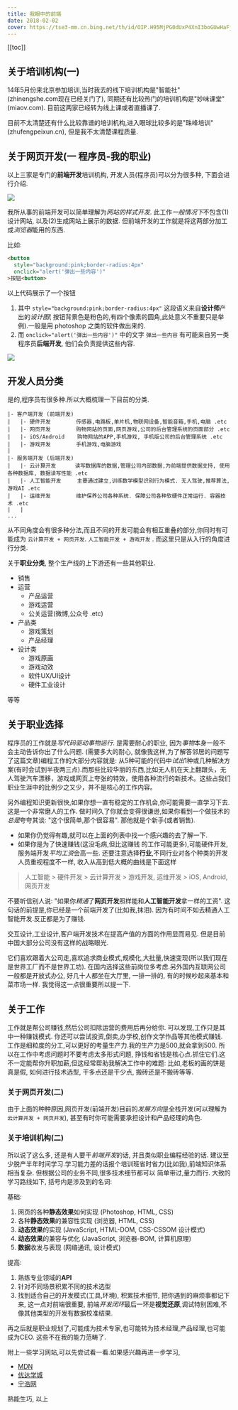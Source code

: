 ```yaml
---
title: 我眼中的前端
date: 2018-02-02
cover: https://tse3-mm.cn.bing.net/th/id/OIP.H95MjPG0dUxP4XnI3boGUwHaFj?pid=ImgDet&rs=1
---
```


[[toc]]


## 关于培训机构(一)

14年5月份来北京参加培训,当时我去的线下培训机构是"智能社"(zhinengshe.com现在已经关门了),
同期还有比较热门的培训机构是"妙味课堂"(miaov.com). 目前这两家已经转为线上课或者直播课了.

目前不太清楚还有什么比较靠谱的培训机构,进入眼球比较多的是"珠峰培训"(zhufengpeixun.cn),
但是我不太清楚课程质量.


## 关于网页开发(一 程序员-我的职业)

以上三家是专门的**前端开发**培训机构, 开发人员(程序员)可以分为很多种, 下面会进行介绍.

![](https://xinghe-blog-bucket.oss-cn-beijing.aliyuncs.com/img/whats-fe01.png)

我所从事的前端开发可以简单理解为*网站的样式开发*. 此工作*一般情况下*不包含(1)设计网站,
以及(2)生成网站上展示的数据. 但前端开发的工作就是将这两部分加工成*浏览器*能用的东西.

比如:

```html
<button 
  style="background:pink;border-radius:4px" 
  onclick="alert('弹出一些内容')"
>按钮<button>
```

以上代码展示了一个按钮

1. 其中 `style="background:pink;border-radius:4px"` 这段语义来自**设计师**产出的*设计图*(
  按钮背景色是粉色的,有四个像素的圆角,此处意义不重要只是举例).一般是用 photoshop 之类的软件做出来的.
2. 而 `onclick="alert('弹出一些内容')"` 中的文字 `弹出一些内容` 有可能来自另一类程序员**后端开发**,
他们会负责提供这些内容.

![](https://xinghe-blog-bucket.oss-cn-beijing.aliyuncs.com/img/whats-fe02.png)

## 开发人员分类

是的,程序员有很多种.所以大概梳理一下目前的分类.

``` 
|- 客户端开发 (前端开发)
|   |- 硬件开发        传感器,电路板,单片机,物联网设备,智能音箱,手机,电脑 .etc
|   |- 网页开发        购物网站的页面,网页游戏,公司的后台管理系统的页面部分 .etc
|   |- iOS/Android    购物网站的APP,手机游戏, 手机版公司的后台管理系统 .etc
|   |- 游戏开发        手机游戏,电脑游戏
|
|- 服务端开发 (后端开发)
|   |- 云计算开发      读写数据库的数据,管理公司内部数据,为前端提供数据支持, 使用各种数据库, 数据读写性能 .etc
|   |- 人工智能开发     主要通过建立,训练数学模型识别行为模式. 无人驾驶,推荐算法,游戏AI .etc
|   |- 运维开发        维护保养公司各种系统. 保障公司各种软硬件正常运行. 容器技术 .etc
|   |                 
...
```

从不同角度会有很多种分法,而且不同的开发可能会有相互重叠的部分,你同时有可能成为 `云计算开发 + 网页开发`.
`人工智能开发 + 游戏开发` . 而这里只是从入行的角度进行分类.

关于**职业分类**, 整个生产线的上下游还有一些其他职业.

- 销售
- 运营
  * 产品运营
  * 游戏运营
  * 公关运营(微博,公众号 .etc)
- 产品类
  * 游戏策划
  * 产品经理
- 设计类
  * 游戏原画
  * 游戏动效
  * 软件UX/UI设计
  * 硬件工业设计

等等

## 关于职业选择

程序员的工作就是*写代码驱动事物运行*. 是需要耐心的职业, 因为*事物*本身一般不会主动告诉你出了什么问题.
(需要多大的耐心, 就像我这样,为了解答邻居的问题写了这篇文章)编程工作的大部分内容就是: 
从5种可能的代码中*试出*1种或几种解决方案(有时会试到半夜两三点).而那些比较华丽的东西,比如无人机在天上翻跟头，无人驾驶汽车漂移，游戏或网页上夸张的特效，使用各种流行的新技术。这些占我们职业生涯中的比例少之又少，并不是核心的工作内容。

另外编程知识更新很快,如果你想一直有稳定的工作机会,你可能需要一直学习下去.这是一个非常磨人的工作.
做时间久了你就会变得很谦逊,如果你看到一个做技术的*总是*夸夸其谈: "这个很简单,那个很容易". 那他就是个新手(或者销售).

- 如果你仍觉得有趣,就可以在上面的列表中找一个感兴趣的去了解一下.
- 如果你是为了快速赚钱(这没毛病,但比这赚钱
的工作可能更多),可能硬件开发,服务端开发*平均工资*会高一些. 还要注意选择**行业**,不同行业对各个种类的开发人员重视程度不一样, 
收入从高到低大概的曲线是下面这样

> 人工智能 > 硬件开发 > 云计算开发 > 游戏开发, 运维开发 > iOS, Android, 网页开发

不要听信别人说: "如果你*精通*了**网页开发**照样能和**人工智能开发**拿一样的工资". 这句话的前提是,你已经是一个前端开发了(比如我,抹泪). 因为有时间不如去精通人工智能开发.反正都是为了赚钱.

交互设计,工业设计,客户端开发技术在提高产值的方面的作用显而易见. 但是目前中国大部分公司没有这样的战略眼光. 

它们喜欢跟着大公司走,喜欢追求商业模式,规模化,大批量,快速变现(所以我们现在是世界工厂而不是世界工坊). 
在国内选择这些前岗位多考虑.另外国内互联网公司一般都是开放式办公, 好几十人都坐在大厅里, 一排一排的, 
有的时候吵起来基本和菜市场一样. 我觉得这一点很重要所以提一下.

## 关于工作

工作就是帮公司赚钱,然后公司扣除运营的费用后再分给你. 可以发现,工作只是其中一种赚钱模式. 你还可以尝试投资,倒卖,办学校,创作文学作品等其他模式赚钱. 工作是细粒度的分工,可以更好的考量生产力.我的生产力是500,就会拿到500. 所以在工作中考虑问题时不要考虑太多形式问题, 挣钱和省钱是核心点.抓住它们.这不一定能帮你升职加薪,但这经常帮助我解决工作中的难题: 比如,老板的画的饼是真是假, 如何进行技术选型, 干多点还是干少点, 搬砖还是不搬砖等等.

### 关于网页开发(二)

由于上面的种种原因,网页开发(前端开发)目前的*发展方向*是全栈开发(可以理解为`云计算开发 + 网页开发`), 
甚至有时你可能需要承担设计和产品经理的角色.

### 关于培训机构(二)

所以说了这么多, 还是有人要干*前端开发*的话, 并且类似职业编程经验的话. 建议至少脱产半年时间学习.学习能力差的话报个培训班省时省力(比如我),前端知识体系相当复杂. 但根据公司的业务不同,很多技术细节都可以
简单带过,量力而行. 大致的学习路线如下, 括号内是涉及到的名词:

基础:
  1. 网页的各种**静态效果**如何实现 (Photoshop, HTML, CSS)
  2. 各种**静态效果**的兼容性实现 (浏览器, HTML, CSS)
  3. **动态效果**的实现 (JavaScript, HTML-DOM, CSS-CSSOM 设计模式)
  4. **动态效果**的兼容与优化 (JavaScript, 浏览器-BOM, 计算机原理)
  5. **数据**收发与表现 (网络通讯, 设计模式)

提高:
  1. 熟练专业领域的**API** 
  2. 针对不同场景积累不同的技术选型
  3. 找到适合自己的开发模式(工具,环境), 积累技术细节, 把你遇到的麻烦事都记下来, 这一点对前端很重要,
  前端*开发闭环*最后一环是**视觉还原**,调试特别困难,不像其他类型的开发有数据校准结果.

再之后就是职业规划了,可能成为技术专家,也可能转为技术经理,产品经理,也可能成为CEO. 这些不在我的能力范畴了.


附上一些学习网站,可以先尝试看一看.如果感兴趣再进一步学习, 

- [MDN](https://developer.mozilla.org/zh-CN/)
- [优达学城](https://cn.udacity.com/courses/all)
- [宁浩网](https://ninghao.net/)

熟能生巧, 以上